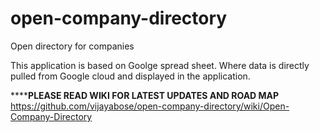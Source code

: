 open-company-directory
======================

Open directory for companies

This application is based on Goolge spread sheet. Where data is directly pulled from Google cloud and displayed in the application.

**********PLEASE READ WIKI FOR LATEST UPDATES AND ROAD MAP******
https://github.com/vijayabose/open-company-directory/wiki/Open-Company-Directory